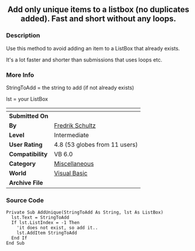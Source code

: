 ﻿<div align="center">

## Add only unique items to a listbox \(no duplicates added\)\. Fast and short without any loops\.


</div>

### Description

Use this method to avoid adding an item to a ListBox that already exists.

It's a lot faster and shorter than submissions that uses loops etc.
 
### More Info
 
StringToAdd = the string to add (if not already exists)

lst = your ListBox


<span>             |<span>
---                |---
**Submitted On**   |
**By**             |[Fredrik Schultz](https://github.com/Planet-Source-Code/PSCIndex/blob/master/ByAuthor/fredrik-schultz.md)
**Level**          |Intermediate
**User Rating**    |4.8 (53 globes from 11 users)
**Compatibility**  |VB 6\.0
**Category**       |[Miscellaneous](https://github.com/Planet-Source-Code/PSCIndex/blob/master/ByCategory/miscellaneous__1-1.md)
**World**          |[Visual Basic](https://github.com/Planet-Source-Code/PSCIndex/blob/master/ByWorld/visual-basic.md)
**Archive File**   |[](https://github.com/Planet-Source-Code/fredrik-schultz-add-only-unique-items-to-a-listbox-no-duplicates-added-fast-and-short-with__1-11678/archive/master.zip)





### Source Code

```
Private Sub AddUnique(StringToAdd As String, lst As ListBox)
  lst.Text = StringToAdd
  If lst.ListIndex = -1 Then
    'it does not exist, so add it..
    lst.AddItem StringToAdd
  End If
End Sub
```

